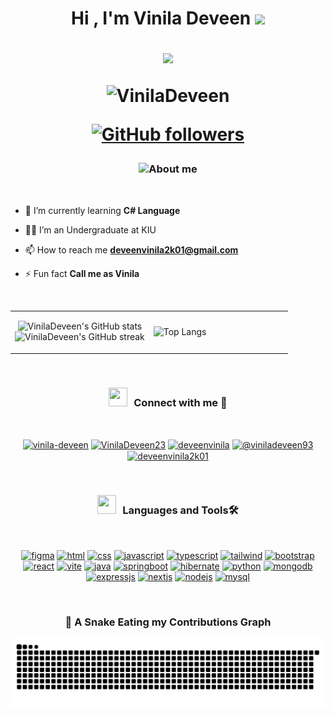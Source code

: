 <!--- 👋 Hi, I’m @VinilaDeveen
- 👀 I’m interested in ...
- 🌱 I’m currently learning ...
- 💞️ I’m looking to collaborate on ...
- 📫 How to reach me ...
- 😄 Pronouns: ...
- ⚡ Fun fact: ...

VinilaDeveen/VinilaDeveen is a ✨ special ✨ repository because its `README.md` (this file) appears on your GitHub profile.
You can click the Preview link to take a look at your changes.-->


<h1 align="center"><b>Hi , I'm Vinila Deveen </b><img src="https://media.giphy.com/media/hvRJCLFzcasrR4ia7z/giphy.gif" width="35"></h>

<p align="center">
  <a href="https://github.com/fairyland0926"><img src="https://readme-typing-svg.herokuapp.com/?lines=Web%20Developer...;Full%20Stack%20Developer...;from;Sri%20Lanka;Always%20learning%20new%20tech&font=Pacifico&center=true&width=650&height=120&color=58a6ff&vCenter=true&size=45%22"></a>
</p>
<p align="center"> <img src="https://komarev.com/ghpvc/?username=VinilaDeveen&label=Profile%20views&color=0e75b6&style=flat" alt="VinilaDeveen" /> </p>

[![GitHub followers](https://img.shields.io/github/followers/VinilaDeveen.svg?style=social&label=Followers)](https://github.com/VinilaDeveen?tab=followers)

<h3 align="center" > <img src = "https://github.com/7oSkaaa/7oSkaaa/blob/main/Images/about_me.gif?raw=true" width = 50px>About me</h3>
<br>

- 🌱 I’m currently learning **C# Language**

- 🧑‍🎓 I’m an Undergraduate at KIU

- 📫 How to reach me **deveenvinila2k01@gmail.com**

- ⚡ Fun fact **Call me as Vinila**

<br>
<!--- stats & Trophy (start) -->
<p align="center">
  <!--- stats (start) -->
<table align="center">
<tr border="none">
<td width="50%" align="center">
	
![VinilaDeveen's GitHub stats](https://github-readme-stats.vercel.app/api?username=VinilaDeveen&show_icons=true&theme=dark)
<br>
![VinilaDeveen's GitHub streak](https://github-readme-streak-stats.herokuapp.com/?user=VinilaDeveen&theme=dark&hide_border=false)
</td>

<td width="50%" align="left">

![Top Langs](https://github-readme-stats.anuraghazra1.vercel.app/api/top-langs/?username=VinilaDeveen&theme=dark&hide_border=false&no-bg=true&no-frame=true&langs_count=10)
  
  </td>
</tr>
</table>
<!--- stats (end) -->
<br>

<h3 align="center" > <img src="https://media.giphy.com/media/iY8CRBdQXODJSCERIr/giphy.gif" width="30" height="30" style="margin-right: 10px;">Connect with me 🤝 </h3>

<br>
<p align="center">
<a href="https://linkedin.com/in/vinila-deveen" target="blank"><img align="center" src="https://github.com/Scar1109/skill-icons/blob/main/icons/LinkedIn.svg" alt="vinila-deveen" height="40" width="40" /></a>
<a href="https://www.facebook.com/vinila.deveen" target="blank"><img align="center" src="https://raw.githubusercontent.com/rahuldkjain/github-profile-readme-generator/master/src/images/icons/Social/facebook.svg" alt="VinilaDeveen23" height="40" width="40" /></a>
<a href="https://instagram.com/deveenvinila" target="blank"><img align="center" src="https://github.com/Scar1109/skill-icons/blob/main/icons/Instagram.svg" alt="deveenvinila" height="40" width="40" /></a>
<a href="http://www.youtube.com/@viniladeveen93" target="blank"><img align="center" src="https://raw.githubusercontent.com/rahuldkjain/github-profile-readme-generator/master/src/images/icons/Social/youtube.svg" alt="@viniladeveen93" height="40" width="40" /></a>
<a href="https://www.hackerrank.com/deveenvinila2k01" target="blank"><img align="center" src="https://raw.githubusercontent.com/rahuldkjain/github-profile-readme-generator/master/src/images/icons/Social/hackerrank.svg" alt="deveenvinila2k01" height="40" width="40" /></a>
</p>
<br>

<h3 align="center" > <img src="https://media.giphy.com/media/iY8CRBdQXODJSCERIr/giphy.gif" width="30" height="30" style="margin-right: 10px;">Languages and Tools🛠️</h3>

<br>
<p align="center">
  <a href="" target="_blank" rel="noreferrer"><img src="https://github.com/Scar1109/skill-icons/blob/main/icons/Figma-Dark.svg" alt="figma" width="40" height="40"/></a> 
  <a href="" target="_blank" rel="noreferrer"><img src="https://github.com/Scar1109/skill-icons/blob/main/icons/HTML.svg" alt="html" width="40" height="40"/></a> 
  <a href="" target="_blank" rel="noreferrer"><img src="https://github.com/Scar1109/skill-icons/blob/main/icons/CSS.svg" alt="css" width="40" height="40"/></a> 
  <a href="" target="_blank" rel="noreferrer"><img src="https://github.com/Scar1109/skill-icons/blob/main/icons/JavaScript.svg" alt="javascript" width="40" height="40"/></a> 
  <a href="" target="_blank" rel="noreferrer"><img src="https://github.com/Scar1109/skill-icons/blob/main/icons/TypeScript.svg" alt="typescript" width="40" height="40"/></a> 
  <a href="" target="_blank" rel="noreferrer"><img src="https://github.com/Scar1109/skill-icons/blob/main/icons/TailwindCSS-Dark.svg" alt="tailwind" width="40" height="40"/></a> 
  <a href="" target="_blank" rel="noreferrer"><img src="https://github.com/Scar1109/skill-icons/blob/main/icons/Bootstrap.svg" alt="bootstrap" width="40" height="40"/></a> 
  <a href="" target="_blank" rel="noreferrer"><img src="https://github.com/Scar1109/skill-icons/blob/main/icons/React-Dark.svg" alt="react" width="40" height="40"/></a> 
  <a href="" target="_blank" rel="noreferrer"><img src="https://github.com/Scar1109/skill-icons/blob/main/icons/Vite-Dark.svg" alt="vite" width="40" height="40"/></a> 
  <a href="" target="_blank" rel="noreferrer"><img src="https://github.com/Scar1109/skill-icons/blob/main/icons/Java-Dark.svg" alt="java" width="40" height="40"/></a> 
  <a href="" target="_blank" rel="noreferrer"><img src="https://github.com/Scar1109/skill-icons/blob/main/icons/Spring-Dark.svg" alt="springboot" width="40" height="40"/></a> 
  <a href="" target="_blank" rel="noreferrer"><img src="https://github.com/Scar1109/skill-icons/blob/main/icons/Hibernate-Dark.svg" alt="hibernate" width="40" height="40"/></a> 
  <a href="" target="_blank" rel="noreferrer"><img src="https://github.com/Scar1109/skill-icons/blob/main/icons/Python-Dark.svg" alt="python" width="40" height="40"/></a> 
  <a href="" target="_blank" rel="noreferrer"><img src="https://github.com/Scar1109/skill-icons/blob/main/icons/MongoDB.svg" alt="mongodb" width="40" height="40"/></a> 
  <a href="" target="_blank" rel="noreferrer"><img src="https://github.com/Scar1109/skill-icons/blob/main/icons/ExpressJS-Dark.svg" alt="expressjs" width="40" height="40"/></a> 
  <a href="" target="_blank" rel="noreferrer"><img src="https://github.com/Scar1109/skill-icons/blob/main/icons/NextJS-Dark.svg" alt="nextjs" width="40" height="40"/></a> 
  <a href="" target="_blank" rel="noreferrer"><img src="https://github.com/Scar1109/skill-icons/blob/main/icons/NodeJS-Dark.svg" alt="nodejs" width="40" height="40"/></a> 
  <a href="" target="_blank" rel="noreferrer"><img src="https://github.com/Scar1109/skill-icons/blob/main/icons/MySQL-Dark.svg" alt="mysql" width="40" height="40"/></a> 
</p>
</br>
	
<h3 align='center'>🐍 A Snake Eating my Contributions Graph</h3>
	
<p align = "center">
	<img src = "https://github.com/7oSkaaa/7oSkaaa/blob/output/github-contribution-grid-snake.svg?" alt = "Snake Game"/>
</p>


